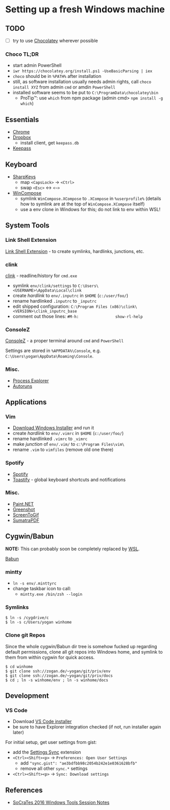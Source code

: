 # Setting up a fresh Windows machine

## TODO
- [ ] try to use [Chocolatey](https://chocolatey.org/) wherever possible
### Choco TL;DR
- start admin PowerShell
- `iwr https://chocolatey.org/install.ps1 -UseBasicParsing | iex`
- `choco` should be in `%PATH%` after installation
- still, as software installation usually needs admin rights, call `choco install XYZ` from admin `cmd` or amdin `PowerShell`
- installed software seems to be put to `C:\ProgramData\chocolatey\bin`
	- ProTip™: use `which` from npm package (admin cmd> `npm install -g which`)

## Essentials
- [Chrome](https://www.google.de/intl/de/chrome/browser/desktop/index.html)
- [Dropbox](http://www.dropbox.com)
  - install client, get `keepass.db`
- [Keepass](http://keepass.info/)


## Keyboard
- [SharpKeys](https://sharpkeys.codeplex.com)
  - map `<CapsLock>` → `<Ctrl>`
  - swap `<Esc>` ↔ `<~>`
- [WinCompose](https://github.com/SamHocevar/wincompose)
  - symlink `WinCompose.XCompose` to `.XCompose` in `%userprofile%` (details how to symlink are at the top of `WinCompose.XCompose` itself)
  - use a env clone in Windows for this; do not link to env within WSL!


## System Tools

### Link Shell Extension
[Link Shell Extension](http://schinagl.priv.at/nt/hardlinkshellext/hardlinkshellext.html) - to create
symlinks, hardlinks, junctions, etc.

### clink
[clink](https://mridgers.github.io/clink/) - readline/history for `cmd.exe`

- symlink `env/clink/settings` to `C:\Users\<USERNAME>\AppData\Local\clink`
- create *hardlink* to `env/.inputrc` in `$HOME` (`c:/user/foo/`)
- rename hardlinked `.inputrc` to `_inputrc`
- edit shipped configuration: `C:\Program Files (x86)\clink\<VERSION>\clink_inputrc_base`
- comment out those lines:
`#M-h:                show-rl-help`

### ConsoleZ
[ConsoleZ](https://github.com/cbucher/console) - a proper terminal around `cmd` and `PowerShell`

Settings are stored in `%APPDATA%\Console`, e.g.
`C:\Users\yogan\AppData\Roaming\Console`.

### Misc.
- [Process Explorer](https://technet.microsoft.com/en-us/sysinternals/bb896653.aspx)
- [Autoruns](https://technet.microsoft.com/en-us/sysinternals/bb963902.aspx)


## Applications

### Vim
- [Download Windows Installer](http://www.vim.org/download.php#pc) and run it
- create *hardlink* to `env/.vimrc` in `$HOME` (`c:/user/foo/`)
- rename hardlinked `.vimrc` to `_vimrc`
- make *junction* of `env/.vim/` to `c:\Program Files\vim\`
- rename `.vim` to `vimfiles` (remove old one there)

### Spotify
- [Spotify](https://www.spotify.com)
- [Toastify](https://toastify.codeplex.com/) - global keyboard shortcuts and notifications

### Misc.
- [Paint.NET](http://www.getpaint.net)
- [Greenshot](http://getgreenshot.org/de/)
- [ScreenToGif](http://www.screentogif.com/)
- [SumatraPDF](http://www.sumatrapdfreader.org/free-pdf-reader.html)


## Cygwin/Babun

**NOTE:** This can probably soon be completely replaced by [WSL](wsl.md).

[Babun](https://babun.github.io)

### mintty
- `ln -s env/.minttyrc`
- change taskbar icon to call:
	- `mintty.exe /bin/zsh --login`

### Symlinks
```
$ ln -s /cygdrive/c
$ ln -s c/Users/yogan winhome
```

### Clone git Repos
Since the whole cygwin/Babun dir tree is somehow fucked up regarding default permissions,
clone all git repos into Windows home, and symlink to them from within cygwin
for quick access.
```
$ cd winhome
$ git clone ssh://zogan.de/~yogan/git/priv/env
$ git clone ssh://zogan.de/~yogan/git/priv/docs
$ cd ; ln -s winhome/env ; ln -s winhome/docs
```

## Development

### VS Code
- Download [VS Code installer](https://code.visualstudio.com/Download)
- be sure to have Explorer integration checked (if not, run installer again later)

For initial setup, get user settings from gist:
- add the [Settings Sync](https://marketplace.visualstudio.com/items?itemName=Shan.code-settings-sync) extension
- `<Ctrl><Shift><p>` → `Preferences: Open User Settings`
	- add `"sync.gist": "ae3bdfbb98c2054b242e1e0361628bfb"`
	- remove all other `sync.*` settings
- `<Ctrl><Shift><p>` → `Sync: Download settings`

## References
- [SoCraTes 2016 Windows Tools Session Notes](https://blog.sandra-parsick.de/2016/09/20/summary-of-socrates-2016-session-hey-dude-where-is-my-tool-chain-working-on-windows-as-a-linux-user-aka-lets-talk-about-windows/)
